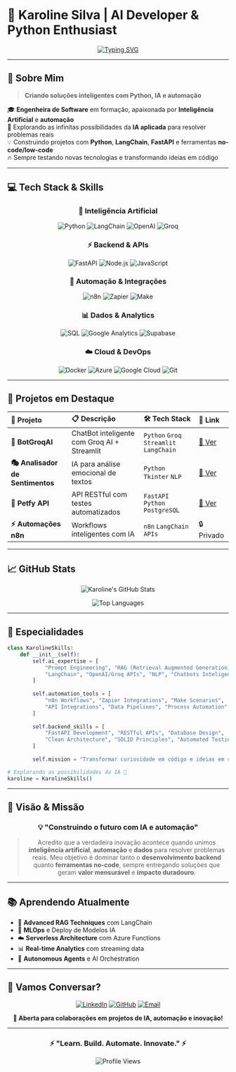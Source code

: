 # 🤖 Karoline Silva | AI Developer & Python Enthusiast

<div align="center">
  
[![Typing SVG](https://readme-typing-svg.herokuapp.com?font=Fira+Code&size=28&duration=3000&pause=1000&color=00D9FF&center=true&vCenter=true&width=600&lines=AI+Developer+%26+Python+Enthusiast;Building+Smart+Solutions;LangChain+%7C+FastAPI+%7C+n8n;Transforming+Ideas+into+Code)](https://git.io/typing-svg)

</div>

---

## 🎯 **Sobre Mim**

> **Criando soluções inteligentes com Python, IA e automação**

🎓 **Engenheira de Software** em formação, apaixonada por **Inteligência Artificial** e **automação**  
🚀 Explorando as infinitas possibilidades da **IA aplicada** para resolver problemas reais  
💡 Construindo projetos com **Python**, **LangChain**, **FastAPI** e ferramentas **no-code/low-code**  
🔥 Sempre testando novas tecnologias e transformando ideias em código  

---

## 💻 **Tech Stack & Skills**

<div align="center">

### **🤖 Inteligência Artificial**
![Python](https://img.shields.io/badge/Python-3776AB?style=for-the-badge&logo=python&logoColor=white)
![LangChain](https://img.shields.io/badge/LangChain-1C3C3C?style=for-the-badge&logo=chainlink&logoColor=white)
![OpenAI](https://img.shields.io/badge/OpenAI-74aa9c?style=for-the-badge&logo=openai&logoColor=white)
![Groq](https://img.shields.io/badge/Groq-F55036?style=for-the-badge&logo=amd&logoColor=white)

### **⚡ Backend & APIs**
![FastAPI](https://img.shields.io/badge/FastAPI-009688?style=for-the-badge&logo=FastAPI&logoColor=white)
![Node.js](https://img.shields.io/badge/Node.js-339933?style=for-the-badge&logo=nodedotjs&logoColor=white)
![JavaScript](https://img.shields.io/badge/JavaScript-F7DF1E?style=for-the-badge&logo=javascript&logoColor=black)

### **🔄 Automação & Integrações**
![n8n](https://img.shields.io/badge/n8n-EA4B71?style=for-the-badge&logo=n8n&logoColor=white)
![Zapier](https://img.shields.io/badge/Zapier-FF4F00?style=for-the-badge&logo=zapier&logoColor=white)
![Make](https://img.shields.io/badge/Make-6366F1?style=for-the-badge&logo=integromat&logoColor=white)

### **📊 Dados & Analytics**
![SQL](https://img.shields.io/badge/SQL-336791?style=for-the-badge&logo=postgresql&logoColor=white)
![Google Analytics](https://img.shields.io/badge/Google%20Analytics-E37400?style=for-the-badge&logo=google%20analytics&logoColor=white)
![Supabase](https://img.shields.io/badge/Supabase-181818?style=for-the-badge&logo=supabase&logoColor=white)

### **☁️ Cloud & DevOps**
![Docker](https://img.shields.io/badge/Docker-2496ED?style=for-the-badge&logo=docker&logoColor=white)
![Azure](https://img.shields.io/badge/Microsoft_Azure-0089D0?style=for-the-badge&logo=microsoft-azure&logoColor=white)
![Google Cloud](https://img.shields.io/badge/Google_Cloud-4285F4?style=for-the-badge&logo=google-cloud&logoColor=white)
![Git](https://img.shields.io/badge/Git-F05032?style=for-the-badge&logo=git&logoColor=white)

</div>

---

## 🚀 **Projetos em Destaque**

<div align="center">

| 🎯 **Projeto** | 📋 **Descrição** | 🛠️ **Tech Stack** | 🔗 **Link** |
|:-------------|:----------------|:-----------------|:----------|
| **🤖 BotGroqAI** | ChatBot inteligente com Groq AI + Streamlit | `Python` `Groq` `Streamlit` `LangChain` | [🔗 Ver](https://github.com/KarolNutty/BotGroqAI) |
| **🎭 Analisador de Sentimentos** | IA para análise emocional de textos | `Python` `Tkinter` `NLP` | [🔗 Ver](https://github.com/KarolNutty/Analise_de_Sentimentos) |
| **🐾 Petfy API** | API RESTful com testes automatizados | `FastAPI` `Python` `PostgreSQL` | [🔗 Ver](https://github.com/KarolNutty/Petfy-API) |
| **⚡ Automações n8n** | Workflows inteligentes com IA | `n8n` `LangChain` `APIs` | 🔒 Privado |

</div>

---

## 📈 **GitHub Stats**

<div align="center">
  
![Karoline's GitHub Stats](https://github-readme-stats.vercel.app/api?username=KarolNutty&show_icons=true&theme=radical&hide_border=true&bg_color=0D1117&title_color=00D9FF&icon_color=00D9FF&text_color=FFFFFF)

![Top Languages](https://github-readme-stats.vercel.app/api/top-langs/?username=KarolNutty&layout=compact&theme=radical&hide_border=true&bg_color=0D1117&title_color=00D9FF&text_color=FFFFFF)

</div>

---

## 🎯 **Especialidades**

```python
class KarolineSkills:
    def __init__(self):
        self.ai_expertise = [
            "Prompt Engineering", "RAG (Retrieval Augmented Generation)", 
            "LangChain", "OpenAI/Groq APIs", "NLP", "Chatbots Inteligentes"
        ]
        
        self.automation_tools = [
            "n8n Workflows", "Zapier Integrations", "Make Scenarios",
            "API Integrations", "Data Pipelines", "Process Automation"
        ]
        
        self.backend_skills = [
            "FastAPI Development", "RESTful APIs", "Database Design",
            "Clean Architecture", "SOLID Principles", "Automated Testing"
        ]
        
        self.mission = "Transformar curiosidade em código e ideias em soluções"

# Explorando as possibilidades da IA 🚀
karoline = KarolineSkills()
```

---

## 🌟 **Visão & Missão**

<div align="center">

### 💡 **"Construindo o futuro com IA e automação"**

> Acredito que a verdadeira inovação acontece quando unimos **inteligência artificial**, **automação** e **dados** para resolver problemas reais. Meu objetivo é dominar tanto o **desenvolvimento backend** quanto **ferramentas no-code**, sempre entregando soluções que geram **valor mensurável** e **impacto duradouro**.

</div>

---

## 📚 **Aprendendo Atualmente**

- 🧠 **Advanced RAG Techniques** com LangChain
- 🔄 **MLOps** e Deploy de Modelos IA
- ☁️ **Serverless Architecture** com Azure Functions
- 📊 **Real-time Analytics** com streaming data
- 🤖 **Autonomous Agents** e AI Orchestration

---

## 🤝 **Vamos Conversar?**

<div align="center">

[![LinkedIn](https://img.shields.io/badge/LinkedIn-0077B5?style=for-the-badge&logo=linkedin&logoColor=white)](https://www.linkedin.com/in/karoline-silva-8070a634b/)
[![GitHub](https://img.shields.io/badge/GitHub-100000?style=for-the-badge&logo=github&logoColor=white)](https://github.com/KarolNutty)
[![Email](https://img.shields.io/badge/Email-D14836?style=for-the-badge&logo=gmail&logoColor=white)](mailto:seu-email@exemplo.com)

**💬 Aberta para colaborações em projetos de IA, automação e inovação!**

</div>

---

<div align="center">

### ⚡ **"Learn. Build. Automate. Innovate."** ⚡

![Profile Views](https://komarev.com/ghpvc/?username=KarolNutty&color=00D9FF&style=for-the-badge)

</div>
